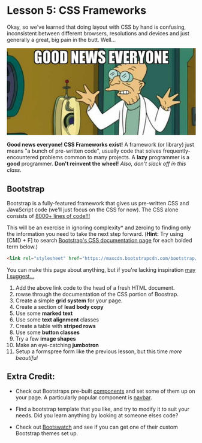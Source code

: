 # Lesson 5: CSS Frameworks

Okay, so we've learned that doing layout with CSS by hand is confusing, inconsistent between different browsers, resolutions and devices and just generally a great, big pain in the butt. Well...

![good news everyone](resources/good_news.jpg)

**Good news everyone! CSS Frameworks exist!** A framework (or library) just means "a bunch of pre-written code", usually code that solves frequently-encountered problems common to many projects. A **lazy** programmer is a **good** programmer. **Don't reinvent the wheel!** *Also, don't slack off in this class.*

## Bootstrap

Bootstrap is a fully-featured framework that gives us pre-written CSS and JavaScript code (we'll just focus on the CSS for now). The CSS alone consists of [8000+ lines of code!!!](http://maxcdn.bootstrapcdn.com/bootstrap/3.3.5/css/bootstrap.css)

This will be an exercise in ignoring complexity* and zeroing to finding only the information you need to take the next step forward. (**Hint:** Try using [CMD + F] to search [Bootstrap's CSS documentation page](http://getbootstrap.com/css/) for each bolded term below.)

```html
<link rel="stylesheet" href="https://maxcdn.bootstrapcdn.com/bootstrap/3.3.5/css/bootstrap.min.css">
```

You can make this page about anything, but if you're lacking inspiration [may I suggest...](https://www.google.com/search?q=adorable+animals&tbm=isch)

1. Add the above link code to the head of a fresh HTML document.
2. rowse through the documentation of the CSS portion of Boostrap.
3. Create a simple **grid system** for your page.
4. Create a section of **lead body copy**
5. Use some **marked text**
6. Use some **text alignment** classes
7. Create a table with **striped rows**
8. Use some **button classes**
9. Try a few **image shapes**
10. Make an eye-catching **jumbotron**
11. Setup a formspree form like the previous lesson, but this time *more beautiful*

## Extra Credit:

+ Check out Bootstraps pre-built [components](http://getbootstrap.com/components/) and set some of them up on your page. A particularly popular component is [navbar](http://getbootstrap.com/components/#navbar).

+ Find a bootstrap template that you like, and try to modify it to suit your needs. Did you learn anything by looking at someone elses code?

+ Check out [Bootswatch](https://bootswatch.com/) and see if you can get one of their custom Bootstrap themes set up.